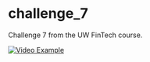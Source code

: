 # challenge_7
Challenge 7 from the UW FinTech course.


[![Video Example]({screen_recording.mp4})]({screen_capture.PNG} "Video Example")

